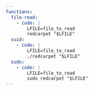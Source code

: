 ```yaml
---
functions:
  file-read:
    - code: |
        LFILE=file_to_read
        redcarpet "$LFILE"
  suid:
    - code: |
        LFILE=file_to_read
        ./redcarpet "$LFILE"
  sudo:
    - code: |
        LFILE=file_to_read
        sudo redcarpet "$LFILE"
---
```

